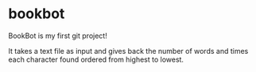 # bookbot
BookBot is my first git project!

It takes a text file as input and gives back the number of words and times each character found ordered from highest to lowest.
